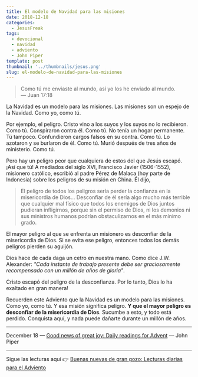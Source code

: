 ```yaml
---
title: El modelo de Navidad para las misiones
date: 2018-12-18
categories:
  - JesusFreak
tags:
  - devocional
  - navidad
  - adviento
  - John Piper
template: post
thumbnail: '../thumbnails/jesus.png'
slug: el-modelo-de-navidad-para-las-misiones
---
```


> Como tú me enviaste al mundo, así yo los he enviado al mundo.<br>
> — Juan 17:18

La Navidad es un modelo para las misiones. Las misiones son un espejo de la Navidad. Como yo, como tú.

Por ejemplo, el peligro. Cristo vino a los suyos y los suyos no lo recibieron. Como tú. Conspiraron contra él. Como tú. No tenía un hogar permanente. Tú tampoco. Confundieron cargos falsos en su contra. Como tú. Lo azotaron y se burlaron de él. Como tú. Murió después de tres años de ministerio. Como tú.

Pero hay un peligro peor que cualquiera de estos del que Jesús escapó. ¡Así que tú!
A mediados del siglo XVI, Francisco Javier (1506-1552), misionero católico, escribió al padre Pérez de Malaca (hoy parte de Indonesia) sobre los peligros de su misión en China. Él dijo,

> El peligro de todos los peligros sería perder la confianza en la misericordia de Dios... Desconfiar de él sería algo mucho más terrible que cualquier mal físico que todos los enemigos de Dios juntos pudieran infligirnos, porque sin el permiso de Dios, ni los demonios ni sus ministros humanos podrían obstaculizarnos en el más mínimo grado.

El mayor peligro al que se enfrenta un misionero es desconfiar de la misericordia de Dios. Si se evita ese peligro, entonces todos los demás peligros pierden su aguijón.

Dios hace de cada daga un cetro en nuestra mano. Como dice J.W. Alexander: *"Cada instante de trabajo presente debe ser graciosamente recompensado con un millón de años de gloria"*.

Cristo escapó del peligro de la desconfianza. Por lo tanto, Dios lo ha exaltado en gran manera!

Recuerden este Adviento que la Navidad es un modelo para las misiones. Como yo, como tú. Y esa misión significa peligro. **Y que el mayor peligro es desconfiar de la misericordia de Dios**. Sucumbe a esto, y todo está perdido. Conquista aquí, y nada puede dañarte durante un millón de años.

---

December 18 — [Good news of great joy: Daily readings for Advent](https://www.desiringgod.org/books/good-news-of-great-joy) — John Piper

---

Sigue las lecturas aquí 👉 [Buenas nuevas de gran gozo: Lecturas diarias para el Adviento](/buenas-nuevas-de-gran-gozo-lecturas-diarias-para-adviento)